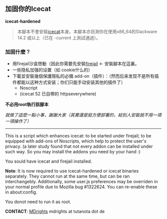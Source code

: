 ## 加固你的Icecat

**icecat-hardened**

> 本腳本不會安裝[icecat](https://slackbuilds.org/repository/14.2/network/icecat)本身。本腳本亦目測你在使用x86_64的Slackware 14.2 或以上（已在 -current 上測試通過）。

### 加固什麼？

- 用firejail沙盒啓動（因此你需要先安裝[firejail](https://slackbuilds.org/repository/14.2/system/firejail) <- 安裝腳本在這裏。
- 一些隐私加强的设置（如 cookie什么的）
- 下載並安裝幾個保護隱私的必備 add-on（插件）：（然而后来发现不是所有插件都能以这种方式安装；你们只能手动安装其他的插件了）
	- Noscript
	- (icecat 52 已自帶的 httpseverywhere)


**不必用root執行該腳本**

_就做了這麼一點小事，謝謝大家（其實還是挺方便部署的，給別人安裝就不用一項一項操作了）_

<hr>

This is a script which enhances icecat: to be started under firejail; to be equipped with add-ons of Noscripts, which help to protect the user's privacy. (a later study found that not every addon can be installed under such way. So you may install the addons you need by your hand :)

You sould have icecat and firejail installed.

**Note**: It is now required to use icecat-hardened or icecat binaries separately. They cannot run at the same time, but can be ran interchangebly. Additionally, some user.js preferences may be overriden in your normal profile due to Mozilla bug #1322624. You can re-enable these in about:config.

You donot need to run it as root.

**CONTACT**: 
[MDrights](https://github.com/mdrights)
mdrights at tutanota dot de
